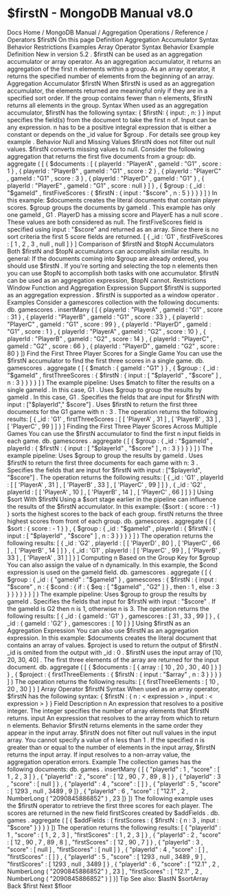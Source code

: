 # $firstN - MongoDB Manual v8.0


Docs Home / MongoDB Manual / Aggregation Operations / Reference / Operators $firstN On this page Definition Aggregation Accumulator Syntax Behavior Restrictions Examples Array Operator Syntax Behavior Example Definition New in version 5.2 . $firstN can be used as an aggregation accumulator or array operator. As
an aggregation accumulator, it returns an aggregation of the first n elements within a group. As an array operator, it returns the
specified number of elements from the beginning of an array. Aggregation Accumulator $firstN When $firstN is used as an aggregation accumulator, the elements returned
are meaningful only if they are in a specified sort order.  If the group contains
fewer than n elements, $firstN returns all elements in the group. Syntax When used as an aggregation accumulator, $firstN has the following syntax: { $firstN: { input: <expression>, n: <expression> } } input specifies the field(s) from the document to take the first n of. Input can be any expression. n has to be a positive integral expression that is either a
constant or depends on the _id value for $group .
For details see group key example . Behavior Null and Missing Values $firstN does not filter out null values. $firstN converts missing values to null. Consider the following aggregation that returns the first five documents
from a group: db. aggregate ( [ { $documents : [ { playerId : "PlayerA" , gameId : "G1" , score : 1 } , { playerId : "PlayerB" , gameId : "G1" , score : 2 } , { playerId : "PlayerC" , gameId : "G1" , score : 3 } , { playerId : "PlayerD" , gameId : "G1" } , { playerId : "PlayerE" , gameId : "G1" , score : null } ] } , { $group : { _id : "$gameId" , firstFiveScores : { $firstN : { input : "$score" , n : 5 } } } } ] ) In this example: $documents creates the literal documents that contain
player scores. $group groups the documents by gameId . This
example has only one gameId , G1 . PlayerD has a missing score and PlayerE has a
null score . These values are both considered as null. The firstFiveScores field is specified using input : "$score" and returned as an array. Since there is no sort criteria the first 5 score fields are returned. [ { _id : 'G1' , firstFiveScores : [ 1 , 2 , 3 , null , null ] } ] Comparison of $firstN and $topN Accumulators Both $firstN and $topN accumulators can accomplish similar
results. In general: If the documents coming into $group are already ordered,
you should use $firstN . If you're sorting and selecting the top n elements then you can use $topN to accomplish both tasks with one accumulator. $firstN can be used as an aggregation expression, $topN cannot. Restrictions Window Function and Aggregation Expression Support $firstN is supported as an aggregation expression . $firstN is supported as a window operator . Examples Consider a gamescores collection with the following documents: db. gamescores . insertMany ( [ { playerId : "PlayerA" , gameId : "G1" , score : 31 } , { playerId : "PlayerB" , gameId : "G1" , score : 33 } , { playerId : "PlayerC" , gameId : "G1" , score : 99 } , { playerId : "PlayerD" , gameId : "G1" , score : 1 } , { playerId : "PlayerA" , gameId : "G2" , score : 10 } , { playerId : "PlayerB" , gameId : "G2" , score : 14 } , { playerId : "PlayerC" , gameId : "G2" , score : 66 } , { playerId : "PlayerD" , gameId : "G2" , score : 80 } ]) Find the First Three Player Scores for a Single Game You can use the $firstN accumulator to find the first three scores
in a single game. db. gamescores . aggregate ( [ { $match : { gameId : "G1" } } , { $group : { _id : "$gameId" , firstThreeScores : { $firstN : { input : [ "$playerId" , "$score" ] , n : 3 } } } } ] ) The example pipeline: Uses $match to filter the results on a single gameId .
In this case, G1 . Uses $group to group the results by gameId . In this
case, G1 . Specifies the fields that are input for $firstN with input : ["$playerId"," $score"] . Uses $firstN to return the first three documents
for the G1 game with n : 3 . The operation returns the following results: [ { _id : 'G1' , firstThreeScores : [ [ 'PlayerA' , 31 ] , [ 'PlayerB' , 33 ] , [ 'PlayerC' , 99 ] ] } ] Finding the First Three Player Scores Across Multiple Games You can use the $firstN accumulator to find the first n input fields in each game. db. gamescores . aggregate ( [ { $group : { _id : "$gameId" , playerId : { $firstN : { input : [ "$playerId" , "$score" ] , n : 3 } } } } ] ) The example pipeline: Uses $group to group the results by gameId . Uses $firstN to return the first three documents
for each game with n: 3 . Specifies the fields that are input for $firstN with input : ["$playerId", "$score"] . The operation returns the following results: [ { _id : 'G1' , playerId : [ [ 'PlayerA' , 31 ] , [ 'PlayerB' , 33 ] , [ 'PlayerC' , 99 ] ] } , { _id : 'G2' , playerId : [ [ 'PlayerA' , 10 ] , [ 'PlayerB' , 14 ] , [ 'PlayerC' , 66 ] ] } ] Using $sort With $firstN Using a $sort stage earlier in the pipeline can influence the
results of the $firstN accumulator. In this example: {$sort : { score : -1 } } sorts the highest scores to the back of
each group. firstN returns the three highest scores from front of each group. db. gamescores . aggregate ( [ { $sort : { score : - 1 } } , { $group : { _id : "$gameId" , playerId : { $firstN : { input : [ "$playerId" , "$score" ] , n : 3 } } } } ] ) The operation returns the following results: [ { _id : 'G2' , playerId : [ [ 'PlayerD' , 80 ] , [ 'PlayerC' , 66 ] , [ 'PlayerB' , 14 ] ] } , { _id : 'G1' , playerId : [ [ 'PlayerC' , 99 ] , [ 'PlayerB' , 33 ] , [ 'PlayerA' , 31 ] ] } ] Computing n Based on the Group Key for $group You can also assign the value of n dynamically. In this example,
the $cond expression is used on the gameId field. db. gamescores . aggregate ( [ { $group : { _id : { "gameId" : "$gameId" } , gamescores : { $firstN : { input : "$score" , n : { $cond : { if : { $eq : [ "$gameId" , "G2" ] } , then : 1 , else : 3 } } } } } } ] ) The example pipeline: Uses $group to group the results by gameId . Specifies the fields that input for $firstN with input : "$score" . If the gameId is G2 then n is 1, otherwise n is 3. The operation returns the following results: [ { _id : { gameId : 'G1' } , gamescores : [ 31 , 33 , 99 ] } , { _id : { gameId : 'G2' } , gamescores : [ 10 ] } ] Using $firstN as an Aggregation Expression You can also use $firstN as an aggregation expression. In this example: $documents creates the literal document that contains
an array of values. $project is used to return the output of $firstN . _id is omited from the output with _id : 0 . $firstN uses the input array of [10, 20, 30, 40] . The first three elements of the array are returned for the input
document. db. aggregate ( [ { $documents : [ { array : [ 10 , 20 , 30 , 40 ] } ] } , { $project : { firstThreeElements : { $firstN : { input : "$array" , n : 3 } } } } ] ) The operation returns the following results: [ { firstThreeElements : [ 10 , 20 , 30 ] } ] Array Operator $firstN Syntax When used as an array operator, $firstN has the following syntax: { $firstN : { n : < expression > , input : < expression > } } Field Description n An expression that resolves to a
positive integer. The integer specifies the number of array elements
that $firstN returns. input An expression that resolves to the
array from which to return n elements. Behavior $firstN returns elements in the same order they appear in
the input array. $firstN does not filter out null values in the input
array. You cannot specify a value of n less than 1 . If the specified n is greater than or equal to the number of elements
in the input array, $firstN returns the input array. If input resolves to a non-array value, the aggregation operation
errors. Example The collection games has the following documents: db. games . insertMany ( [ { "playerId" : 1 , "score" : [ 1 , 2 , 3 ] } , { "playerId" : 2 , "score" : [ 12 , 90 , 7 , 89 , 8 ] } , { "playerId" : 3 , "score" : [ null ] } , { "playerId" : 4 , "score" : [ ] } , { "playerId" : 5 , "score" : [ 1293 , null , 3489 , 9 ]} , { "playerId" : 6 , "score" : [ "12.1" , 2 , NumberLong ( "2090845886852" ) , 23 ]} ]) The following example uses the $firstN operator to retrieve the
first three scores for each player. The scores are returned in the new field firstScores created by $addFields . db. games . aggregate ( [ { $addFields : { firstScores : { $firstN : { n : 3 , input : "$score" } } } } ]) The operation returns the following results: [ { "playerId" : 1 , "score" : [ 1 , 2 , 3 ] , "firstScores" : [ 1 , 2 , 3 ] } , { "playerId" : 2 , "score" : [ 12 , 90 , 7 , 89 , 8 ] , "firstScores" : [ 12 , 90 , 7 ] } , { "playerId" : 3 , "score" : [ null ] , "firstScores" : [ null ] } , { "playerId" : 4 , "score" : [ ] , "firstScores" : [ ] } , { "playerId" : 5 , "score" : [ 1293 , null , 3489 , 9 ] , "firstScores" : [ 1293 , null , 3489 ] } , { "playerId" : 6 , "score" : [ "12.1" , 2 , NumberLong ( "2090845886852" ) , 23 ] , "firstScores" : [ "12.1" , 2 , NumberLong ( "2090845886852" ) ] }] Tip See also: $lastN $sortArray Back $first Next $floor
